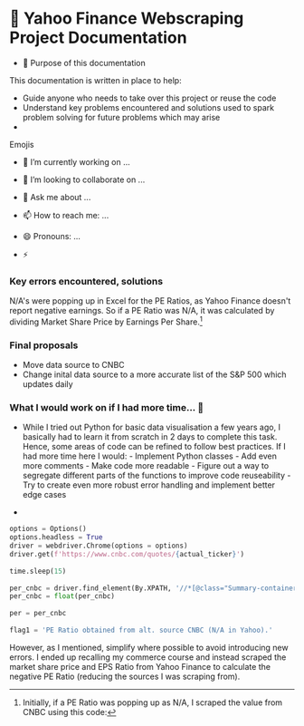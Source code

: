 # 🔭 Yahoo Finance Webscraping Project Documentation

- 🤔 Purpose of this documentation

This documentation is written in place to help:

- Guide anyone who needs to take over this project or reuse the code 
- Understand key problems encountered and solutions used to spark problem solving for future problems which may arise
- 






Emojis

- 🔭 I’m currently working on ...

- 👯 I’m looking to collaborate on ...

- 💬 Ask me about ...
- 📫 How to reach me: ...
- 😄 Pronouns: ...
- ⚡ 


### Key errors encountered, solutions


N/A's were popping up in Excel for the PE Ratios, as Yahoo Finance doesn't report negative earnings. So if a PE Ratio was N/A, it was calculated by dividing Market Share Price by Earnings Per Share.[^bignote] 



### Final proposals

- Move data source to CNBC 
- Change inital data source to a more accurate list of the S&P 500 which updates daily


### What I would work on if I had more time... 🌱

- While I tried out Python for basic data visualisation a few years ago, I basically had to learn it from scratch in 2 days to complete this task. Hence, some areas of code can be refined to follow best practices. If I had more time here I would:
            - Implement Python classes
            - Add even more comments
            - Make code more readable 
            - Figure out a way to segregate different parts of the functions to improve code reuseability 
            - Try to create even more robust error handling and implement better edge cases 
            
- 


[^bignote]: Initially, if a PE Ratio was popping up as N/A, I scraped the value from CNBC using this code: 

```python
options = Options()
options.headless = True
driver = webdriver.Chrome(options = options)
driver.get(f'https://www.cnbc.com/quotes/{actual_ticker}')
            
time.sleep(15)
            
per_cnbc = driver.find_element(By.XPATH, '//*[@class="Summary-container"]/div[3]/ul/li[2]/span[2]').text
per_cnbc = float(per_cnbc)
            
per = per_cnbc
            
flag1 = 'PE Ratio obtained from alt. source CNBC (N/A in Yahoo).'
```

However, as I mentioned, simplify where possible to avoid introducing new errors. I ended up recalling my commerce course and instead scraped the market share price and EPS Ratio from Yahoo Finance to calculate the negative PE Ratio (reducing the sources I was scraping from). 
